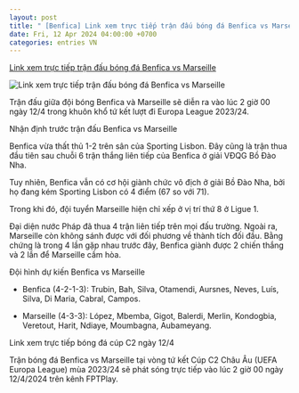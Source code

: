 ```yaml
---
layout: post
title: " [Benfica] Link xem trực tiếp trận đấu bóng đá Benfica vs Marseille"
date: Fri, 12 Apr 2024 04:00:00 +0700
categories: entries VN
---
```

[Link xem trực tiếp trận đấu bóng đá Benfica vs Marseille](https://kinhtedothi.vn/link-xem-truc-tiep-tran-dau-bong-da-benfica-vs-marseille.html)

![Link xem trực tiếp trận đấu bóng đá Benfica vs Marseille](https://static.kinhtedothi.vn/1200x630/images/upload//2024/04/11/nhan-dinh-bong-da-du-doan-benfica-vs-marseille-cup-c2-chau-au-europa-league-hom-nay-0204145508.jpg)

Trận đấu giữa đội bóng Benfica và Marseille sẽ diễn ra vào lúc 2 giờ 00 ngày 12/4 trong khuôn khổ tứ kết lượt đi Europa League 2023/24.

Nhận định trước trận đấu Benfica vs Marseille

Benfica vừa thất thủ 1-2 trên sân của Sporting Lisbon. Đây cũng là trận thua đầu tiên sau chuỗi 6 trận thắng liên tiếp của Benfica ở giải VĐQG Bồ Đào Nha.

Tuy nhiên, Benfica vẫn có cơ hội giành chức vô địch ở giải Bồ Đào Nha, bởi họ đang kém Sporting Lisbon có 4 điểm (67 so với 71).

Trong khi đó, đội tuyển Marseille hiện chỉ xếp ở vị trí thứ 8 ở Ligue 1.

Đại diện nước Pháp đã thua 4 trận liên tiếp trên mọi đấu trường. Ngoài ra, Marseille còn không sánh được với đối phương về thành tích đối đầu. Bằng chứng là trong 4 lần gặp nhau trước đây, Benfica giành được 2 chiến thắng và 2 lần để Marseille cầm hòa.

Đội hình dự kiến Benfica vs Marseille

- Benfica (4-2-1-3): Trubin, Bah, Silva, Otamendi, Aursnes, Neves, Luís, Silva, Di Maria, Cabral, Campos.

- Marseille (4-3-3): López, Mbemba, Gigot, Balerdi, Merlin, Kondogbia, Veretout, Harit, Ndiaye, Moumbagna, Aubameyang.

Link xem trực tiếp bóng đá cúp C2 ngày 12/4

Trận bóng đá Benfica vs Marseille tại vòng tứ kết Cúp C2 Châu Âu (UEFA Europa League) mùa 2023/24 sẽ phát sóng trực tiếp vào lúc 2 giờ 00 ngày 12/4/2024 trên kênh FPTPlay.

